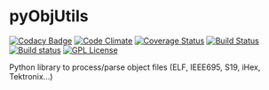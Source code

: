 pyObjUtils
==========

[![Codacy Badge](https://api.codacy.com/project/badge/grade/a19c06fc898f4f87b680694956302dab)](https://www.codacy.com/app/cpu12-gems/objutils)
[![Code Climate](https://codeclimate.com/github/christoph2/objutils/badges/gpa.svg)](https://codeclimate.com/github/christoph2/objutils)
[![Coverage Status](https://coveralls.io/repos/github/christoph2/objutils/badge.svg?branch=master)](https://coveralls.io/github/christoph2/objutils?branch=master)
[![Build Status](https://travis-ci.org/christoph2/objutils.svg)](https://travis-ci.org/christoph2/objutils)
[![Build status](https://ci.appveyor.com/api/projects/status/owpi324b6wbwocq9?svg=true)](https://ci.appveyor.com/project/christoph2/objutils)
[![GPL License](http://img.shields.io/badge/license-GPL-blue.svg)](http://opensource.org/licenses/GPL-2.0)

Python library to process/parse object files (ELF, IEEE695, S19, iHex, Tektronix...)

